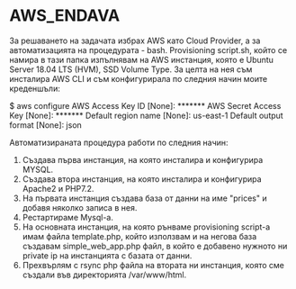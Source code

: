 # AWS_ENDAVA


За решаването на задачата избрах AWS като Cloud Provider, а за автоматизацията на процедурата - bash.
Provisioning script.sh, който се намира в тази папка изпълнявам на AWS инстанция, която е Ubuntu Server 18.04 LTS (HVM), SSD Volume Type. За целта на нея съм инсталира AWS CLI и съм конфигурирала по следния начин моите креденшъли:

$ aws configure
AWS Access Key ID [None]: *******
AWS Secret Access Key [None]: *******
Default region name [None]: us-east-1
Default output format [None]: json

Автоматизираната процедура работи по следния начин:
  1. Създава първа инстанция, на която инсталира и конфигурира MYSQL.
  2. Създава втора инстанция, на която инсталира и конфигурира Apache2 и PHP7.2.
  3. На първата инстанция създава база от данни на име "prices" и добавя няколко записа в нея.
  4. Рестартираме Mysql-a.
  5. На основната инстанция, на която рънваме provisioning script-a имам файла template.php, който използвам и на негова база създавам simple_web_app.php файл, в който е добавено нужното ни private ip на инстанцията с базата от данни.
  6. Прехвърлям с rsync php файла на втората ни инстанция, която сме създали във директорията /var/www/html.
  
  
  
